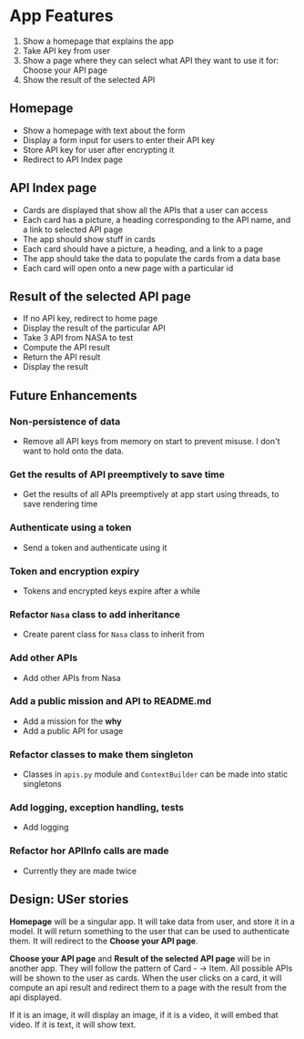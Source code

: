 # App Features

1. Show a homepage that explains the app
2. Take API key from user
3. Show a page where they can select what API they want to use it for: Choose your API page
4. Show the result of the selected API

## Homepage

- Show a homepage with text about the form
- Display a form input for users to enter their API key
- Store API key for user after encrypting it
- Redirect to API Index page

## API Index page

- Cards are displayed that show all the APIs that a user can access
- Each card has a picture, a heading corresponding to the API name, and a link to selected API page
- The app should show stuff in cards
- Each card should have a picture, a heading, and a link to a page
- The app should take the data to populate the cards from a data base
- Each card will open onto a new page with a particular id

## Result of the selected API page

- If no API key, redirect to home page
- Display the result of the particular API
- Take 3 API from NASA to test
- Compute the API result
- Return the API result
- Display the result

## Future Enhancements

### Non-persistence of data

- Remove all API keys from memory on start to prevent misuse. I don't want to hold onto the data.

### Get the results of API preemptively to save time

- Get the results of all APIs preemptively at app start using threads, to save rendering time

### Authenticate using a token

- Send a token and authenticate using it

### Token and encryption expiry

- Tokens and encrypted keys expire after a while

### Refactor `Nasa` class to add inheritance

- Create parent class for `Nasa` class to inherit from

### Add  other APIs

- Add other APIs from Nasa

### Add a public mission and API to README.md

- Add a mission for the **why**
- Add a public API for usage

### Refactor classes to make them singleton

- Classes in `apis.py` module and `ContextBuilder` can be made into static singletons

### Add logging, exception handling, tests

- Add logging

### Refactor hor APIInfo calls are made

- Currently they are made twice

## Design: USer stories

**Homepage** will be a singular app. It will take data from user, and store it in a model. It will return something to the user that can be used to authenticate them. It will redirect to the **Choose your API page**.

**Choose your API page** and **Result of the selected API page** will be in another app. They will follow the pattern of Card - -> Item. All possible APIs will be shown to the user as cards. When the user clicks on a card, it will compute an api result and redirect them to a page with the result from the api displayed.

If it is an image, it will display an image, if it is a video, it will embed that video. If it is text, it will show text.
